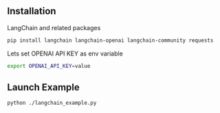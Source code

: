 
## Installation

LangChain and related packages
```bash
pip install langchain langchain-openai langchain-community requests
```

Lets set OPENAI API KEY as env variable
```bash
export OPENAI_API_KEY=value
```
## Launch Example

```bash
python ./langchain_example.py
```